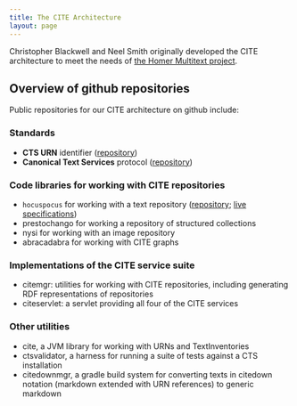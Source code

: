 ```yaml
---
title: The CITE Architecture
layout: page
---
```


Christopher Blackwell and Neel Smith originally developed the CITE architecture to meet the needs of [the Homer Multitext project](http://www.homermultitext.org).

## Overview of github repositories ##


Public repositories for our CITE architecture on github include:

### Standards ###


- **CTS URN** identifier ([repository](https://github.com/cite-architecture/ctsurn_spec))
- **Canonical Text Services** protocol ([repository](https://github.com/cite-architecture/cts_spec))


### Code libraries for working with CITE repositories ###



- `hocuspocus` for working with a text repository ([repository](https://github.com/cite-architecture/hocuspocus);  [live specifications](living-docs/specs/hocuspocus/Hocuspocus.html))
- prestochango for working a repository of structured collections
- nysi for working with an image repository
- abracadabra for working with CITE graphs

### Implementations of the CITE service suite

- citemgr: utilities for working with CITE repositories, including generating RDF representations of repositories
- citeservlet: a servlet providing all four of the CITE services

### Other utilities ###




- cite, a JVM library for working with URNs and TextInventories
- ctsvalidator, a harness for running a suite of tests against a CTS installation
- citedownmgr, a gradle build system for converting texts in citedown notation (markdown extended with URN references) to generic markdown

